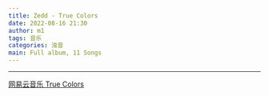 ```yaml
---
title: Zedd - True Colors
date: 2022-08-16 21:30
author: m1
tags: 音乐
categories: 浊音
main: Full album, 11 Songs
---
```


<link rel="stylesheet" href="/css/APlayer.min.css">
<div id="aplayer"></div>
<script src="/js/APlayer.min.js"></script>
<script>
    const ap = new APlayer({
    container: document.getElementById('aplayer'),
    lrcType: 3,
    loop: 'none',
    audio: [
        {
        name: 'Addicted To A Memory ',
        artist: 'Zedd (Feat. Bahari)',
        url: '01 Addicted To A Memory (Feat. Bahari).m4a',
        cover: 'Cover.jpg',
        lrc: '01 Addicted To A Memory (Feat. Bahari).lrc',
        },
        {
        name: 'I Want You To Know',
        artist: 'Zedd (Feat. Selena Gomez)',
        url: '02 I Want You To Know (Feat. Selena Gomez).m4a',
        cover: 'Cover.jpg',
        lrc: '02 I Want You To Know (Feat. Selena Gomez).lrc',
        },
        {
        name: 'Beautiful Now',
        artist: 'Zedd (Feat. Jon Bellion)',
        url: '03 Beautiful Now (Feat. Jon Bellion).m4a',
        cover: 'Cover.jpg',
        lrc: '03 Beautiful Now (Feat. Jon Bellion).lrc',
        },
                {
        name: 'Transmission',
        artist: 'Zedd (Feat. Logic & X Ambassadors)',
        url: '04 Transmission (Feat. Logic & X Ambassadors).m4a',
        cover: 'Cover.jpg',
        lrc: '04 Transmission (Feat. Logic & X Ambassadors).lrc',
        },
        {
        name: 'Done With Love',
        artist: 'Zedd',
        url: '05 Done With Love.m4a',
        cover: 'Cover.jpg',
        lrc: '05 Done With Love.lrc',
        },
        {
        name: 'True Colors',
        artist: 'Zedd',
        url: '06 True Colors.m4a',
        cover: 'Cover.jpg',
        lrc: '06 True Colors.lrc',
        },
        {
        name: 'Straight Into The Fire',
        artist: 'Zedd',
        url: '07 Straight Into The Fire.m4a',
        cover: 'Cover.jpg',
        lrc: '07 Straight Into The Fire.lrc',
        },
        {
        name: 'Papercut',
        artist: 'Zedd (Feat. Troye Sivan)',
        url: '08 Papercut (Feat. Troye Sivan).m4a',
        cover: 'Cover.jpg',
        lrc: '08 Papercut (Feat. Troye Sivan).lrc',
        },
        {
        name: 'Bumble Bee',
        artist: 'Zedd (Feat. Jon Bellion)',
        url: '09 Bumble Bee.m4a',
        cover: 'Cover.jpg',
        lrc: '',
        },
        {
        name: 'Daisy ',
        artist: 'Zedd (Feat. Bahari)',
        url: '10 Daisy.m4a',
        cover: 'Cover.jpg',
        lrc: '10 Daisy.lrc',
        },
        {
        name: '11 Illusion',
        artist: 'Zedd (Feat. Echosmith)',
        url: '11 Illusion (Feat. Echosmith).m4a',
        cover: 'Cover.jpg',
        lrc: '11 Illusion (Feat. Echosmith).lrc',
        }
    ]
});
</script>

---

[网易云音乐 True Colors](https://music.163.com/#/album/3119381)